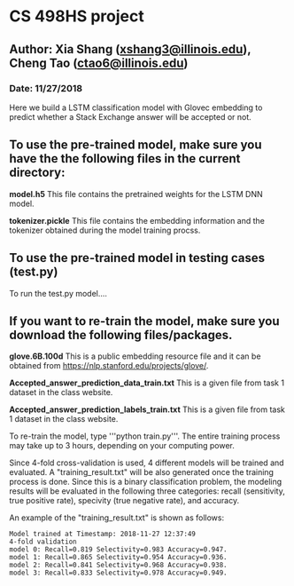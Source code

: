 # CS 498HS project

## Author: Xia Shang (xshang3@illinois.edu), Cheng Tao (ctao6@illinois.edu)
### Date: 11/27/2018



Here we build a LSTM classification model with Glovec embedding to predict whether a Stack Exchange answer will be accepted or not.


To use the pre-trained model, make sure you have the the following files in the current directory:
---

**model.h5** This file contains the pretrained weights for the LSTM DNN model.

**tokenizer.pickle** This file contains the embedding information and the tokenizer obtained during the  model training procss.

To use the pre-trained model in testing cases (test.py)
---
To run the test.py model....


If you want to re-train the model, make sure you download the following files/packages.
---

**glove.6B.100d** This is a public embedding resource file and it can be obtained from https://nlp.stanford.edu/projects/glove/.

**Accepted_answer_prediction_data_train.txt** This is a given file from task 1 dataset in the class website.

**Accepted_answer_prediction_labels_train.txt** This is a given file from task 1 dataset in the class website.

To re-train the model, type '''python train.py'''.
The entire training process may take up to 3 hours, depending on your computing power.

Since 4-fold cross-validation is used, 4 different models will be trained and evaluated. A "training_result.txt" will be also generated once the training process is done.  Since this is a binary classification problem, the modeling results will be evaluated in the following three categories: recall (sensitivity, true positive rate), specivity (true negative rate), and accuracy.

An example of the "training_result.txt" is shown as follows:

```
Model trained at Timestamp: 2018-11-27 12:37:49
4-fold validation
model 0: Recall=0.819 Selectivity=0.983 Accuracy=0.947.
model 1: Recall=0.865 Selectivity=0.954 Accuracy=0.936.
model 2: Recall=0.841 Selectivity=0.968 Accuracy=0.938.
model 3: Recall=0.833 Selectivity=0.978 Accuracy=0.949.
```


